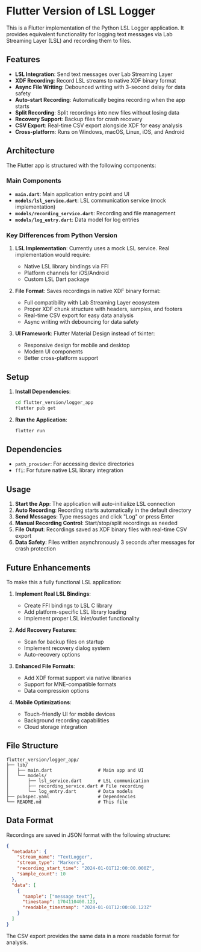 # Flutter Version of LSL Logger

This is a Flutter implementation of the Python LSL Logger application. It provides equivalent functionality for logging text messages via Lab Streaming Layer (LSL) and recording them to files.

## Features

- **LSL Integration**: Send text messages over Lab Streaming Layer
- **XDF Recording**: Record LSL streams to native XDF binary format
- **Async File Writing**: Debounced writing with 3-second delay for data safety
- **Auto-start Recording**: Automatically begins recording when the app starts
- **Split Recording**: Split recordings into new files without losing data
- **Recovery Support**: Backup files for crash recovery
- **CSV Export**: Real-time CSV export alongside XDF for easy analysis
- **Cross-platform**: Runs on Windows, macOS, Linux, iOS, and Android

## Architecture

The Flutter app is structured with the following components:

### Main Components

- **`main.dart`**: Main application entry point and UI
- **`models/lsl_service.dart`**: LSL communication service (mock implementation)
- **`models/recording_service.dart`**: Recording and file management
- **`models/log_entry.dart`**: Data model for log entries

### Key Differences from Python Version

1. **LSL Implementation**: Currently uses a mock LSL service. Real implementation would require:
   - Native LSL library bindings via FFI
   - Platform channels for iOS/Android
   - Custom LSL Dart package

2. **File Format**: Saves recordings in native XDF binary format:
   - Full compatibility with Lab Streaming Layer ecosystem
   - Proper XDF chunk structure with headers, samples, and footers
   - Real-time CSV export for easy data analysis
   - Async writing with debouncing for data safety

3. **UI Framework**: Flutter Material Design instead of tkinter:
   - Responsive design for mobile and desktop
   - Modern UI components
   - Better cross-platform support

## Setup

1. **Install Dependencies**:
   ```bash
   cd flutter_version/logger_app
   flutter pub get
   ```

2. **Run the Application**:
   ```bash
   flutter run
   ```

## Dependencies

- `path_provider`: For accessing device directories
- `ffi`: For future native LSL library integration

## Usage

1. **Start the App**: The application will auto-initialize LSL connection
2. **Auto Recording**: Recording starts automatically in the default directory
3. **Send Messages**: Type messages and click "Log" or press Enter
4. **Manual Recording Control**: Start/stop/split recordings as needed
5. **File Output**: Recordings saved as XDF binary files with real-time CSV export
6. **Data Safety**: Files written asynchronously 3 seconds after messages for crash protection

## Future Enhancements

To make this a fully functional LSL application:

1. **Implement Real LSL Bindings**:
   - Create FFI bindings to LSL C library
   - Add platform-specific LSL library loading
   - Implement proper LSL inlet/outlet functionality

2. **Add Recovery Features**:
   - Scan for backup files on startup
   - Implement recovery dialog system
   - Auto-recovery options

3. **Enhanced File Formats**:
   - Add XDF format support via native libraries
   - Support for MNE-compatible formats
   - Data compression options

4. **Mobile Optimizations**:
   - Touch-friendly UI for mobile devices
   - Background recording capabilities
   - Cloud storage integration

## File Structure

```
flutter_version/logger_app/
├── lib/
│   ├── main.dart                 # Main app and UI
│   └── models/
│       ├── lsl_service.dart      # LSL communication
│       ├── recording_service.dart # File recording
│       └── log_entry.dart        # Data models
├── pubspec.yaml                  # Dependencies
└── README.md                     # This file
```

## Data Format

Recordings are saved in JSON format with the following structure:

```json
{
  "metadata": {
    "stream_name": "TextLogger",
    "stream_type": "Markers",
    "recording_start_time": "2024-01-01T12:00:00.000Z",
    "sample_count": 10
  },
  "data": [
    {
      "sample": ["message text"],
      "timestamp": 1704110400.123,
      "readable_timestamp": "2024-01-01T12:00:00.123Z"
    }
  ]
}
```

The CSV export provides the same data in a more readable format for analysis.

